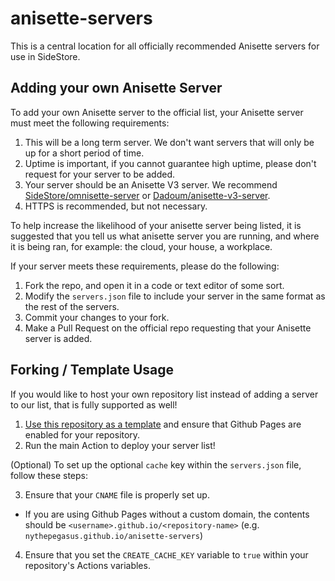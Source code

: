 # anisette-servers

This is a central location for all officially recommended Anisette servers for use in SideStore.

## Adding your own Anisette Server

To add your own Anisette server to the official list, your Anisette server must meet the following requirements:

1. This will be a long term server. We don't want servers that will only be up for a short period of time.
2. Uptime is important, if you cannot guarantee high uptime, please don't request for your server to be added.
3. Your server should be an Anisette V3 server. We recommend [SideStore/omnisette-server](https://github.com/sidestore/omnisette-server) or [Dadoum/anisette-v3-server](https://github.com/dadoum/anisette-v3-server).
4. HTTPS is recommended, but not necessary.

To help increase the likelihood of your anisette server being listed, it is suggested that you tell us what anisette server you are running, and where it is being ran, for example: the cloud, your house, a workplace.

If your server meets these requirements, please do the following:

1. Fork the repo, and open it in a code or text editor of some sort.
2. Modify the `servers.json` file to include your server in the same format as the rest of the servers.
3. Commit your changes to your fork.
4. Make a Pull Request on the official repo requesting that your Anisette server is added.

## Forking / Template Usage

If you would like to host your own repository list instead of adding a server to our list, that is fully supported as well!

1. [Use this repository as a template](https://github.com/new?template_name=anisette-servers&template_owner=SideStore) and ensure that Github Pages are enabled for your repository.
2. Run the main Action to deploy your server list!

(Optional) To set up the optional `cache` key within the `servers.json` file, follow these steps:

3. Ensure that your `CNAME` file is properly set up.
  * If you are using Github Pages without a custom domain, the contents should be `<username>.github.io/<repository-name>` (e.g. `nythepegasus.github.io/anisette-servers`)
4. Ensure that you set the `CREATE_CACHE_KEY` variable to `true` within your repository's Actions variables.
